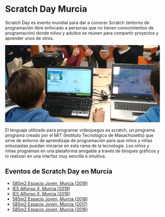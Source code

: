 # Scratch Day Murcia

Scratch Day es evento mundial para dar a conocer Scratch (entorno de programación libre enfocado a personas que no tienen conocimientos de programación) donde niños y adultos se reúnen para compartir proyectos y aprender unos de otros.

![](images/1.png)

El lenguaje utilizado para programar videojuegos es scratch, un programa programa creado por el MIT (Instituto Tecnológico de Masachusetts) que sirve de entorno de aprendizaje de programación para que niños y niñas entusiastas puedan iniciarse en esta rama de la tecnología. Los niños y niñas programan en una plataforma amigable a través de bloques gráficos y lo realizan en una interfaz muy sencilla e intuitiva.

## Eventos de Scratch Day en Murcia

- [585m2 Espacio Joven, Murcia (2019)](https://day.scratch.mit.edu/events/5422/)
- [IES Alfonso X, Murcia (2019)](https://day.scratch.mit.edu/events/6968/)
- [IES Alfonso X, Murcia (2018)](https://day.scratch.mit.edu/events/6967/)
- [585m2 Espacio Joven, Murcia (2018)](https://day.scratch.mit.edu/events/6970/)
- [585m2 Espacio Joven, Murcia (2017)](https://day.scratch.mit.edu/events/6969/)
- [585m2 Espacio Joven, Murcia (2016)](https://day.scratch.mit.edu/events/1289/)
